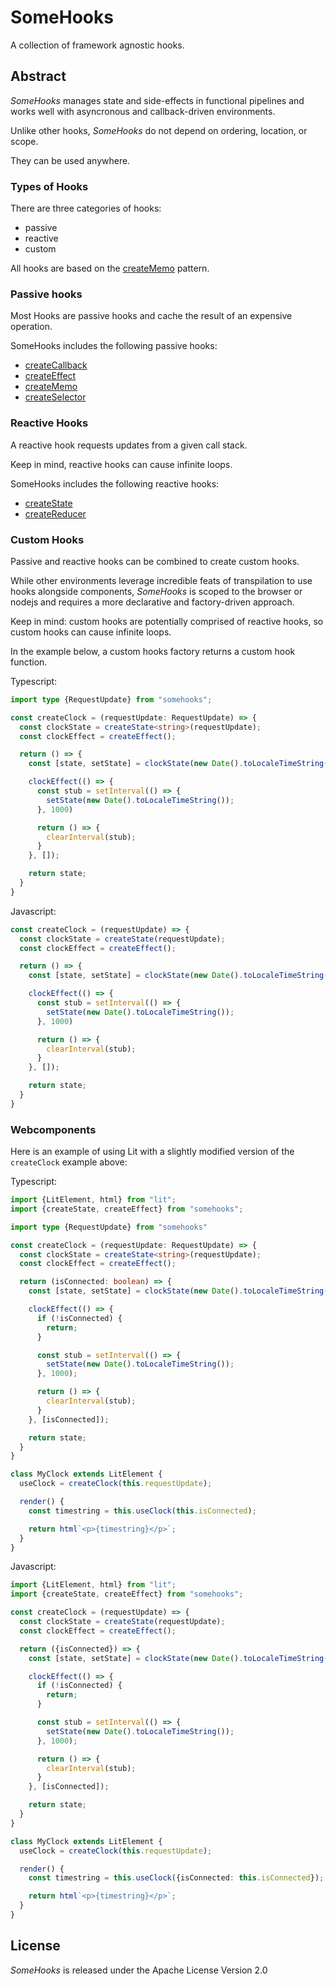 # SomeHooks

A collection of framework agnostic hooks.

## Abstract

*SomeHooks* manages state and side-effects in functional pipelines and works
well with asyncronous and callback-driven environments.

Unlike other hooks, *SomeHooks* do not depend on ordering, location, or scope.

They can be used anywhere.

### Types of Hooks

There are three categories of hooks:

*   passive
*   reactive
*   custom

All hooks are based on the [createMemo]("./create_memo/README.md") pattern.

### Passive hooks

Most Hooks are passive hooks and cache the result of an expensive operation.

SomeHooks includes the following passive hooks:

*   [createCallback]("./create_callback/README.md")
*   [createEffect]("./create_effect/README.md")
*   [createMemo]("./create_memo/README.md")
*   [createSelector]("./create_selector/README.md")

### Reactive Hooks

A reactive hook requests updates from a given call stack.

Keep in mind, reactive hooks can cause infinite loops.

SomeHooks includes the following reactive hooks:

*   [createState]("./create_state/README.md")
*   [createReducer]("./create_reducer/README.md")

### Custom Hooks

Passive and reactive hooks can be combined to create custom hooks.

While other environments leverage incredible feats of transpilation to use hooks
alongside components, *SomeHooks* is scoped to the browser or nodejs and
requires a more declarative and factory-driven approach.

Keep in mind: custom hooks are potentially comprised of reactive hooks,
so custom hooks can cause infinite loops.

In the example below, a custom hooks factory returns a custom hook function.

Typescript:

```ts
import type {RequestUpdate} from "somehooks";

const createClock = (requestUpdate: RequestUpdate) => {
  const clockState = createState<string>(requestUpdate);
  const clockEffect = createEffect();

  return () => {
    const [state, setState] = clockState(new Date().toLocaleTimeString());

    clockEffect(() => {
      const stub = setInterval(() => {
        setState(new Date().toLocaleTimeString());
      }, 1000)

      return () => {
        clearInterval(stub);
      }
    }, []);

    return state;
  }
}
```

Javascript:

```js
const createClock = (requestUpdate) => {
  const clockState = createState(requestUpdate);
  const clockEffect = createEffect();

  return () => {
    const [state, setState] = clockState(new Date().toLocaleTimeString());

    clockEffect(() => {
      const stub = setInterval(() => {
        setState(new Date().toLocaleTimeString());
      }, 1000)

      return () => {
        clearInterval(stub);
      }
    }, []);

    return state;
  }
}
```

### Webcomponents

Here is an example of using Lit with a slightly modified version of the
`createClock` example above:

Typescript:

```ts
import {LitElement, html} from "lit";
import {createState, createEffect} from "somehooks";

import type {RequestUpdate} from "somehooks"

const createClock = (requestUpdate: RequestUpdate) => {
  const clockState = createState<string>(requestUpdate);
  const clockEffect = createEffect();

  return (isConnected: boolean) => {
    const [state, setState] = clockState(new Date().toLocaleTimeString());

    clockEffect(() => {
      if (!isConnected) {
        return;
      }

      const stub = setInterval(() => {
        setState(new Date().toLocaleTimeString());
      }, 1000);

      return () => {
        clearInterval(stub);
      }
    }, [isConnected]);

    return state;
  }
}

class MyClock extends LitElement {
  useClock = createClock(this.requestUpdate);

  render() {
    const timestring = this.useClock(this.isConnected);

    return html`<p>{timestring}</p>`;
  }
}
```

Javascript:

```ts
import {LitElement, html} from "lit";
import {createState, createEffect} from "somehooks";

const createClock = (requestUpdate) => {
  const clockState = createState(requestUpdate);
  const clockEffect = createEffect();

  return ({isConnected}) => {
    const [state, setState] = clockState(new Date().toLocaleTimeString());

    clockEffect(() => {
      if (!isConnected) {
        return;
      }

      const stub = setInterval(() => {
        setState(new Date().toLocaleTimeString());
      }, 1000);

      return () => {
        clearInterval(stub);
      }
    }, [isConnected]);

    return state;
  }
}

class MyClock extends LitElement {
  useClock = createClock(this.requestUpdate);

  render() {
    const timestring = this.useClock({isConnected: this.isConnected});

    return html`<p>{timestring}</p>`;
  }
}
```

## License

*SomeHooks* is released under the Apache License Version 2.0
